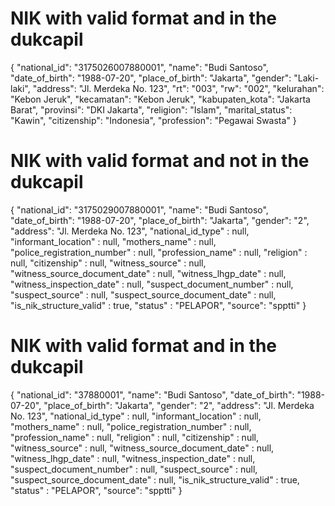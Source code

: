 # NIK with valid format and in the dukcapil
{
    "national_id": "3175026007880001",
    "name": "Budi Santoso",
    "date_of_birth": "1988-07-20",
    "place_of_birth": "Jakarta",
    "gender": "Laki-laki",
    "address": "Jl. Merdeka No. 123",
    "rt": "003",
    "rw": "002",
    "kelurahan": "Kebon Jeruk",
    "kecamatan": "Kebon Jeruk",
    "kabupaten_kota": "Jakarta Barat",
    "provinsi": "DKI Jakarta",
    "religion": "Islam",
    "marital_status": "Kawin",
    "citizenship": "Indonesia",
    "profession": "Pegawai Swasta"
}


# NIK with valid format and not in the dukcapil
{
    "national_id": "3175029007880001",
    "name": "Budi Santoso",
    "date_of_birth": "1988-07-20",
    "place_of_birth": "Jakarta",
    "gender": "2",
    "address": "Jl. Merdeka No. 123",
    "national_id_type" : null,
    "informant_location" : null,
    "mothers_name" : null,
    "police_registration_number" : null,
    "profession_name" : null,
    "religion" : null,
    "citizenship" : null,
    "witness_source" : null,
    "witness_source_document_date" : null,
    "witness_lhgp_date" : null,
    "witness_inspection_date" : null,
    "suspect_document_number" : null,
    "suspect_source" : null,
    "suspect_source_document_date" : null,
    "is_nik_structure_valid" : true,
    "status" : "PELAPOR",
    "source": "spptti"
}


# NIK with valid format and in the dukcapil
{
    "national_id": "37880001",
    "name": "Budi Santoso",
    "date_of_birth": "1988-07-20",
    "place_of_birth": "Jakarta",
    "gender": "2",
    "address": "Jl. Merdeka No. 123",
    "national_id_type" : null,
    "informant_location" : null,
    "mothers_name" : null,
    "police_registration_number" : null,
    "profession_name" : null,
    "religion" : null,
    "citizenship" : null,
    "witness_source" : null,
    "witness_source_document_date" : null,
    "witness_lhgp_date" : null,
    "witness_inspection_date" : null,
    "suspect_document_number" : null,
    "suspect_source" : null,
    "suspect_source_document_date" : null,
    "is_nik_structure_valid" : true,
    "status" : "PELAPOR",
    "source": "spptti"
}
